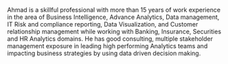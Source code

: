 Ahmad is a skillful professional with more than 15 years of work experience in the area of Business 
Intelligence, Advance Analytics, Data management, IT Risk and compliance reporting, Data Visualization, 
and Customer relationship management while working with Banking, Insurance, Securities and HR 
Analytics domains. He has good consulting, multiple stakeholder management exposure in leading high 
performing Analytics teams and impacting business strategies by using data driven decision making. 
